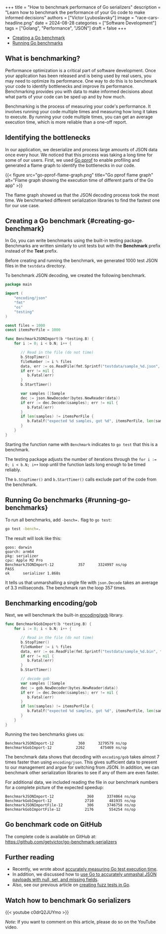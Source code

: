 +++
title = "How to benchmark performance of Go serializers"
description = "Learn how to benchmark the performance of your Go code to make informed decisions"
authors = ["Victor Lyuboslavsky"]
image = "race-cars-headline.png"
date = 2024-08-28
categories = ["Software Development"]
tags = ["Golang", "Performance", "JSON"]
draft = false
+++

- [Creating a Go benchmark](#creating-go-benchmark)
- [Running Go benchmarks](#running-go-benchmarks)

## What is benchmarking?

Performance optimization is a critical part of software development. Once your application has been released and is
being used by real users, you may need to optimize its performance. One way to do this is to benchmark your code to
identify bottlenecks and improve its performance. Benchmarking provides you with data to make informed decisions about
what parts of your code can be sped up and by how much.

Benchmarking is the process of measuring your code's performance. It involves running your code multiple times and
measuring how long it takes to execute. By running your code multiple times, you can get an average execution time,
which is more reliable than a one-off report.

## Identifying the bottlenecks

In our application, we deserialize and process large amounts of JSON data once every hour. We noticed that this process
was taking a long time for some of our users. First, we used
[Go pprof](https://github.com/google/pprof/blob/main/doc/README.md) to enable profiling and generated a flame graph to
identify the bottlenecks in our code.

{{< figure src="go-pprof-flame-graph.png" title="Go pprof flame graph" alt="Flame graph showing the execution time of different parts of the Go app" >}}

The flame graph showed us that the JSON decoding process took the most time. We benchmarked different serialization
libraries to find the fastest one for our use case.

## Creating a Go benchmark {#creating-go-benchmark}

In Go, you can write benchmarks using the built-in testing package. Benchmarks are written similarly to unit tests but
with the **Benchmark** prefix instead of the **Test** prefix.

Before creating and running the benchmark, we generated 1000 test JSON files in the `testdata` directory.

To benchmark JSON decoding, we created the following benchmark.

```go
package main

import (
    "encoding/json"
    "fmt"
    "os"
    "testing"
)

const files = 1000
const itemsPerFile = 1000

func BenchmarkJSONImport(b *testing.B) {
    for i := 0; i < b.N; i++ {

       // Read in the file (do not time)
       b.StopTimer()
       fileNumber := i % files
       data, err := os.ReadFile(fmt.Sprintf("testdata/sample_%d.json", fileNumber))
       if err != nil {
          b.Fatal(err)
       }
       b.StartTimer()

       var samples []Sample
       dec := json.NewDecoder(bytes.NewReader(data))
       if err := dec.Decode(&samples); err != nil {
          b.Fatal(err)
       }
       if len(samples) != itemsPerFile {
          b.Fatalf("expected %d samples, got %d", itemsPerFile, len(samples))
       }
    }
}
```

Starting the function name with `Benchmark` indicates to `go test` that this is a benchmark.

The testing package adjusts the number of iterations through the `for i := 0; i < b.N; i++` loop until the function
lasts long enough to be timed reliably.

The `b.StopTimer()` and `b.StartTimer()` calls exclude part of the code from the benchmark.

## Running Go benchmarks {#running-go-benchmarks}

To run all benchmarks, add `-bench=.` flag to `go test`:

```bash
go test -bench=.
```

The result will look like this:

```
goos: darwin
goarch: arm64
pkg: serializer
cpu: Apple M2 Pro
BenchmarkJSONImport-12           357      3324997 ns/op
PASS
ok      serializer 1.868s
```

It tells us that unmarshalling a single file with `json.Decode` takes an average of 3.3 milliseconds. The benchmark ran
the loop 357 times.

## Benchmarking encoding/gob

Next, we will benchmark the built-in [encoding/gob](https://pkg.go.dev/encoding/gob) library.

```go
func BenchmarkGobImport(b *testing.B) {
    for i := 0; i < b.N; i++ {

       // Read in the file (do not time)
       b.StopTimer()
       fileNumber := i % files
       data, err := os.ReadFile(fmt.Sprintf("testdata/sample_%d.bin", fileNumber))
       if err != nil {
          b.Fatal(err)
       }
       b.StartTimer()

       // decode gob
       var samples []Sample
       dec := gob.NewDecoder(bytes.NewReader(data))
       if err := dec.Decode(&samples); err != nil {
          b.Fatal(err)
       }
       if len(samples) != itemsPerFile {
          b.Fatalf("expected %d samples, got %d", itemsPerFile, len(samples))
       }
    }
}
```

Running the two benchmarks gives us:

```
BenchmarkJSONImport-12           360      3279579 ns/op
BenchmarkGobImport-12           2262       475469 ns/op
```

The benchmark data shows that decoding with `encoding/gob` takes almost 7 times faster than using `encoding/json`. This
gives sufficient data to present to our management and argue for switching from JSON. In addition, we can benchmark
other serialization libraries to see if any of them are even faster.

For additional data, we included reading the file in our benchmark numbers for a complete picture of the expected
speedup:

```
BenchmarkJSONImport-12               360      3374064 ns/op
BenchmarkGobImport-12               2710       481935 ns/op
BenchmarkJSONImportFile-12           306      3746758 ns/op
BenchmarkGobImportFile-12           2176       554254 ns/op
```

## Go benchmark code on GitHub

The complete code is available on GitHub at: https://github.com/getvictor/go-benchmark-serializers

## Further reading

- Recently, we wrote about [accurately measuring Go test execution time](../go-test-execution-time/).
- In addition, we discussed how to
  [use Go to accurately unmashal JSON payloads with null, set, and missing fields](../go-json-unmarshal/).
- Also, see our previous article on [creating fuzz tests in Go](../fuzz-testing-with-go/).

## Watch how to benchmark Go serializers

{{< youtube c0drQ2JUYmo >}}

_Note:_ If you want to comment on this article, please do so on the YouTube video.
